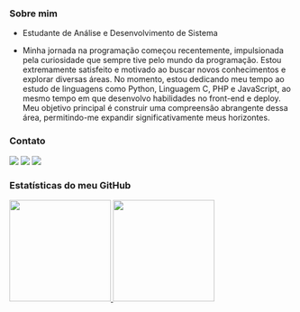 ### Sobre mim 

- Estudante de Análise e Desenvolvimento de Sistema

- Minha jornada na programação começou recentemente, impulsionada pela curiosidade que sempre tive pelo mundo da programação. Estou extremamente satisfeito e motivado ao buscar novos conhecimentos e explorar diversas áreas. No momento, estou dedicando meu tempo ao estudo de linguagens como Python, Linguagem C, PHP e JavaScript, ao mesmo tempo em que desenvolvo habilidades no front-end e deploy. Meu objetivo principal é construir uma compreensão abrangente dessa área, permitindo-me expandir significativamente meus horizontes.

### Contato
[![](https://img.shields.io/badge/WhatsApp-25D366?style=for-the-badge&logo=whatsapp&logoColor=white)](https://wa.me/5583987049025)
[![](https://img.shields.io/badge/Gmail-D14836?style=for-the-badge&logo=gmail&logoColor=white)](mailto:nerifilho1256@gmail.com)
[![](https://img.shields.io/badge/LinkedIn-0077B5?style=for-the-badge&logo=linkedin&logoColor=white)](https://www.linkedin.com/in/nerigleston/)

### Estatísticas do meu GitHub
<div>
  <a href="https://github.com/nerigleston">
  <img height="180em" src="https://github-readme-stats.vercel.app/api?username=nerigleston&show_icons=true&theme=radical"/>
  <img height="180em" src="https://github-readme-stats.vercel.app/api/top-langs/?username=nerigleston&layout=compact&theme=radical"/>
</div>
